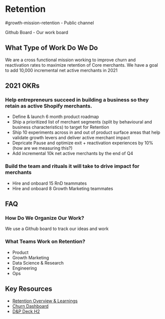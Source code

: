 # Retention
#growth-mission-retention - Public channel

Github Board - Our work board

## What Type of Work Do We Do
We are a cross functional mission working to improve churn and reactivation rates to maximize retention of Core merchants. We have a goal to add 10,000 incremental net active merchants in 2021

## 2021 OKRs
### Help entrepreneurs succeed in building a business so they retain as active Shopify merchants.
- Define & launch 6 month product roadmap
- Ship a prioritized list of merchant segments (split by behavioural and business characteristics) to target for Retention
- Ship 10 experiments across in and out of product surface areas that help validate growth levers and deliver active merchant impact
- Depricate Pause and optimize exit + reactivation experiences by 10% (how are we measuring this?)
- Add incremental 10k net active merchants by the end of Q4
### Build the team and rituals it will take to drive impact for merchants
- Hire and onboard 15 RnD teammates
- Hire and onboard 8 Growth Marketing teammates

## FAQ
### How Do We Organize Our Work?
We use a Github board to track our ideas and work

### What Teams Work on Retention?
- Product
- Growth Marketing
- Data Science & Research
- Engineering
- Ops
## Key Resources
- [Retention Overview & Learnings](https://docs.google.com/presentation/d/1wsdYhF6pgeXy4SPBS73IzYz-zIvQnkYY6t-awtvkatY/edit#slide=id.gc335749c16_1_838)
- [Churn Dashboard](https://app.mode.com/shopify/reports/3fcd82b3d182/runs/d82fd7fc07b7)
- [D&P Deck H2](https://docs.google.com/presentation/d/1I0CeCM0AiwSSk9gbi5YNjp2xtDlXTI6Y8pLWCwgZqWY/edit#slide=id.g5149ff7251_0_0)
